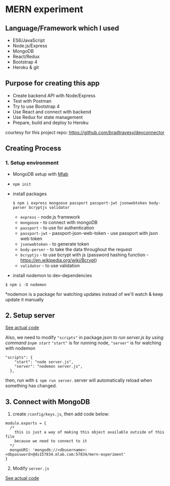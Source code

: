# MERN experiment

## Language/Framework which I used

- ES6/JavaScript
- Node.js/Express
- MongoDB
- React/Redux
- Bootstrap 4
- Heroku & git

## Purpose for creating this app

- Create backend API with Node/Express
- Test with Postman
- Try to use Bootstrap 4
- Use React and connect with backend
- Use Redux for state management
- Prepare, build and deploy to Heroku

courtesy for this project repo: https://github.com/bradtravesy/devconnector

## Creating Process

### 1. Setup environment

- MongoDB setup with [Mlab](https://mlab.com)
- `npm init`

- install packages

  ```$ npm i express mongoose passport passport-jwt jsonwebtoken body-parser bcryptjs validator```

  - `express` - node.js framework
  - `mongoose` - to connect with mongoDB
  - `passport` - to use for authentication
  - `passport-jwt` - passport-json-web-token - use passport with json web token
  - `jsonwebtoken` - to generate token
  - `body-perser` - to take the data throughout the request
  - `bcryptjs` - to use bcrypt with js (password hashing function - https://en.wikipedia.org/wiki/Bcrypt)
  - `validator` - to use validation

- install nodemon to dev-dependencies

```$ npm i -D nodemon```

\*nodemon is a package for watching updates instead of we'll watch & keep update it manually

## 2. Setup server

[See actual code](https://github.com/suzydp/MERN-expreriment/commit/f163cc040ce76ddd3a4d456655eae6aff9f121e6)

Also, we need to modify `"scripts"` in package.json *to run server.js by using command `$npm start`*
`"start"` is for running node, `"server"` is for watching with nodemon

```
"scripts": {
    "start": "node server.js",
    "server": "nodemon server.js",
  },
```

then, run with `$ npm run server`. server will automatically reload when something has changed.

## 3. Connect with MongoDB

1. create `/config/keys.js`, then add code below:

```
module.exports = {
  /*
    this is just a way of making this object available outside of this file 
    because we need to connect to it
  */
  mongoURI: 'mongodb://<dbusername>:<dbpassword>@ds157834.mlab.com:57834/mern-experiment'
}
```

2. Modify `server.js`

[See actual code](https://github.com/suzydp/MERN-expreriment/commit/1a95f2726fe93787adbedcd40785d3f836a72164)
